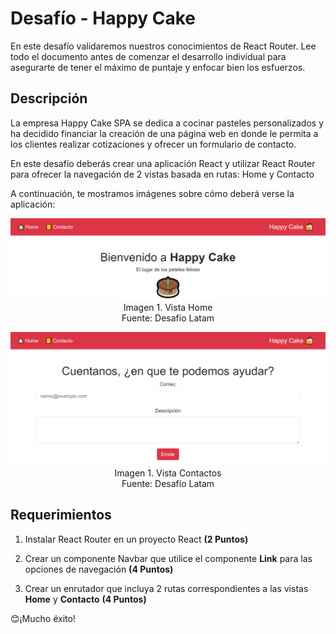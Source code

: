 # Desafío - Happy Cake

En este desafío validaremos nuestros conocimientos de React Router. Lee todo el documento antes de comenzar el desarrollo individual para asegurarte de tener el máximo de puntaje y enfocar bien los esfuerzos.

## Descripción

La empresa Happy Cake SPA se dedica a cocinar pasteles personalizados y ha decidido financiar la creación de una página web en donde le permita a los clientes realizar cotizaciones y ofrecer un formulario de contacto. 

En este desafío deberás crear una aplicación React y utilizar React Router para ofrecer la navegación de 2 vistas basada en rutas: Home y Contacto 

A continuación, te mostramos imágenes sobre cómo deberá verse la aplicación:

<p align="center">
  <img src="https://github.com/Felipe-M-dev/react2-challenge01/blob/main/public/01.png?raw=true?raw=true" alt="Imagen 01"><br>
Imagen 1. Vista Home<br>
Fuente: Desafío Latam
</p>

<p align="center">
  <img src="https://github.com/Felipe-M-dev/react2-challenge01/blob/main/public/02.png?raw=true?raw=true" alt="Imagen 02"><br>
Imagen 1. Vista Contactos<br>
Fuente: Desafío Latam
</p>

## Requerimientos

1. Instalar React Router en un proyecto React __(2 Puntos)__

2. Crear un componente Navbar que utilice el componente __Link__ para las opciones de navegación __(4 Puntos)__

3. Crear un enrutador que incluya 2 rutas correspondientes a las vistas __Home__ y __Contacto__ __(4 Puntos)__

😊¡Mucho éxito!
